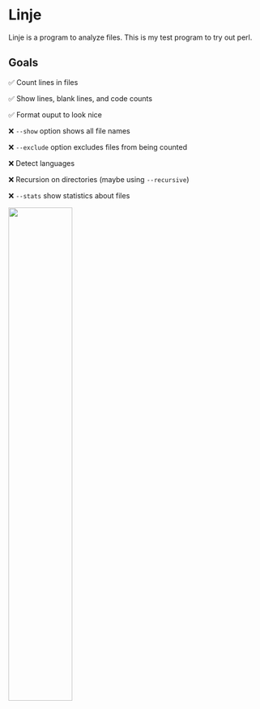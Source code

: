# Linje 
Linje is a program to analyze files. This is my test program to try out perl.

## Goals
✅ Count lines in files

✅ Show lines, blank lines, and code counts 

✅ Format ouput to look nice 

❌ `--show` option shows all file names

❌ `--exclude` option excludes files from being counted 

❌ Detect languages 

❌ Recursion on directories (maybe using `--recursive`) 

❌ `--stats` show statistics about files 

<img src="https://i.imgur.com/IyVZxnC.gif" width="50%" height="50%"></img>
